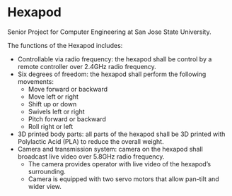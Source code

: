 # Hexapod
Senior Project for Computer Engineering at San Jose State University.

The functions of the Hexapod includes:
- Controllable via radio frequency: the hexapod shall be control by a remote controller over 2.4GHz radio frequency.
-	Six degrees of freedom: the hexapod shall perform the following movements:
    -	Move forward or backward
    -	Move left or right
    -	Shift up or down
    -	Swivels left or right
    -	Pitch forward or backward
    -	Roll right or left
-	3D printed body parts: all parts of the hexapod shall be 3D printed with Polylactic Acid (PLA) to reduce the overall weight.
-	Camera and transmission system: camera on the hexapod shall broadcast live video over 5.8GHz radio frequency. 
    -	The camera provides operator with live video of the hexapod’s surrounding.
    -	Camera is equipped with two servo motors that allow pan-tilt and wider view. 
